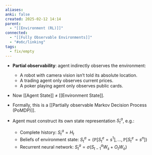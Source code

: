 ```yaml
---
aliases: 
anki: false
created: 2025-02-12 14:14
parent:
  - "[[Environment (RL)]]"
connected:
  - "[[Fully Observable Environments]]"
  - "#обс/linking"
tags:
  - fix/empty
---
```


- **Partial observability**: agent indirectly observes the environment:
  - A robot with camera vision isn’t told its absolute location.
  - A trading agent only observes current prices.
  - A poker playing agent only observes public cards.

- Now [[Agent State]]  $\neq$ [[Environment State]].

- Formally, this is a  [[Partially observable Markov Decision Process (PoMDP)]].

- Agent must construct its own state representation $S^a_t$, e.g.:
  - Complete history: $S^a_t = H_t$
  - Beliefs of environment state: $S^a_t = \left( \mathbb{P}[S^e_t = s^1], \dots, \mathbb{P}[S^e_t = s^n] \right)$
  - Recurrent neural network: $S^a_t = \sigma(S^a_{t-1} W_s + O_t W_o)$

